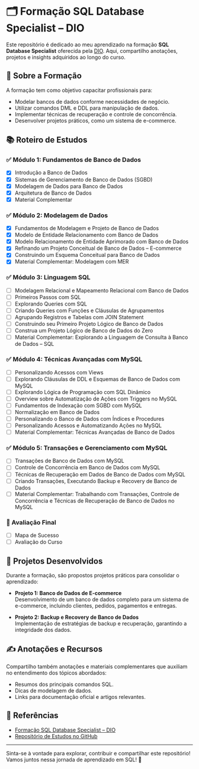 # 🗂️ Formação SQL Database Specialist – DIO

Este repositório é dedicado ao meu aprendizado na formação **SQL Database Specialist** oferecida pela [DIO](https://www.dio.me/curso-sql). Aqui, compartilho anotações, projetos e insights adquiridos ao longo do curso.

## 🚀 Sobre a Formação

A formação tem como objetivo capacitar profissionais para:

- Modelar bancos de dados conforme necessidades de negócio.
- Utilizar comandos DML e DDL para manipulação de dados.
- Implementar técnicas de recuperação e controle de concorrência.
- Desenvolver projetos práticos, como um sistema de e-commerce.

## 📚 Roteiro de Estudos

### ✅ Módulo 1: Fundamentos de Banco de Dados

- [x] Introdução a Banco de Dados
- [x] Sistemas de Gerenciamento de Banco de Dados (SGBD)
- [x] Modelagem de Dados para Banco de Dados
- [x] Arquitetura de Banco de Dados
- [x] Material Complementar

### ✅ Módulo 2: Modelagem de Dados

- [x] Fundamentos de Modelagem e Projeto de Banco de Dados
- [x] Modelo de Entidade Relacionamento com Banco de Dados
- [x] Modelo Relacionamento de Entidade Aprimorado com Banco de Dados
- [x] Refinando um Projeto Conceitual de Banco de Dados – E-commerce
- [x] Construindo um Esquema Conceitual para Banco de Dados
- [x] Material Complementar: Modelagem com MER

### ✅ Módulo 3: Linguagem SQL

- [ ] Modelagem Relacional e Mapeamento Relacional com Banco de Dados
- [ ] Primeiros Passos com SQL
- [ ] Explorando Queries com SQL
- [ ] Criando Queries com Funções e Cláusulas de Agrupamentos
- [ ] Agrupando Registros e Tabelas com JOIN Statement
- [ ] Construindo seu Primeiro Projeto Lógico de Banco de Dados
- [ ] Construa um Projeto Lógico de Banco de Dados do Zero
- [ ] Material Complementar: Explorando a Linguagem de Consulta à Banco de Dados – SQL

### ✅ Módulo 4: Técnicas Avançadas com MySQL

- [ ] Personalizando Acessos com Views
- [ ] Explorando Cláusulas de DDL e Esquemas de Banco de Dados com MySQL
- [ ] Explorando Lógica de Programação com SQL Dinâmico
- [ ] Overview sobre Automatização de Ações com Triggers no MySQL
- [ ] Fundamentos de Indexação com SGBD com MySQL
- [ ] Normalização em Banco de Dados
- [ ] Personalizando o Banco de Dados com Índices e Procedures
- [ ] Personalizando Acessos e Automatizando Ações no MySQL
- [ ] Material Complementar: Técnicas Avançadas de Banco de Dados

### ✅ Módulo 5: Transações e Gerenciamento com MySQL

- [ ] Transações de Banco de Dados com MySQL
- [ ] Controle de Concorrência em Banco de Dados com MySQL
- [ ] Técnicas de Recuperação em Dados de Banco de Dados com MySQL
- [ ] Criando Transações, Executando Backup e Recovery de Banco de Dados
- [ ] Material Complementar: Trabalhando com Transações, Controle de Concorrência e Técnicas de Recuperação de Banco de Dados no MySQL

### 🏁 Avaliação Final

- [ ] Mapa de Sucesso
- [ ] Avaliação do Curso

## 💼 Projetos Desenvolvidos

Durante a formação, são propostos projetos práticos para consolidar o aprendizado:

- **Projeto 1: Banco de Dados de E-commerce**  
  Desenvolvimento de um banco de dados completo para um sistema de e-commerce, incluindo clientes, pedidos, pagamentos e entregas.

- **Projeto 2: Backup e Recovery de Banco de Dados**  
  Implementação de estratégias de backup e recuperação, garantindo a integridade dos dados.

## ✍️ Anotações e Recursos

Compartilho também anotações e materiais complementares que auxiliam no entendimento dos tópicos abordados:

- Resumos dos principais comandos SQL.
- Dicas de modelagem de dados.
- Links para documentação oficial e artigos relevantes.

## 📌 Referências

- [Formação SQL Database Specialist – DIO](https://www.dio.me/curso-sql)
- [Repositório de Estudos no GitHub](https://github.com/julianazanelatto/mysql_sql_database_specialist)

---

Sinta-se à vontade para explorar, contribuir e compartilhar este repositório! Vamos juntos nessa jornada de aprendizado em SQL! 💪


